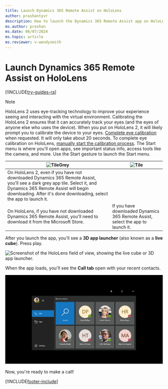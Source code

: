```yaml
---
title: Launch Dynamics 365 Remote Assist on HoloLens
author: prashantyvr
description: How to launch the Dynamics 365 Remote Assist app on HoloLens
ms.author: prashan
ms.date: 06/07/2024
ms.topic: article
ms.reviewer: v-wendysmith
---
```


# Launch Dynamics 365 Remote Assist on HoloLens

[!INCLUDE[try-guides-ra](../includes/try-guides-ra.md)]

>[!Note]
> HoloLens 2 uses eye-tracking technology to improve your experience seeing and interacting with the virtual environment. Calibrating the HoloLens 2 ensures that it can accurately track your eyes (and the eyes of anyone else who uses the device). When you put on HoloLens 2, it will likely prompt you to calibrate the device to your eyes. [Complete eye calibration](/hololens/hololens-calibration#calibrating-your-hololens-2) when requested. It will only take about 20 seconds.
> To complete eye calibration on HoloLens, [manually start the calibration process](/hololens/hololens-calibration#calibrating-your-hololens-1st-gen).
The Start menu is where you'll open apps, see important status info, access tools like the camera, and more. Use the Start gesture to launch the Start menu.

|![TileGrey](media/HL2-02.00-tile-gray.png "TileGrey")| ![Tile](media/HL2-02.01-tile.png "Tile")|
|--|--|
|On HoloLens 2, even if you have not downloaded Dynamics 365 Remote Assist, you'll see a dark grey app tile. Select it, and Dynamics 365 Remote Assist will begin downloading. After it's done downloading, select the app to launch it.
On HoloLens, if you have not downloaded Dynamics 365 Remote Assist, you'll need to download it from the Microsoft Store.|If you have downloaded Dynamics 365 Remote Assist, select the app to launch it.|

After you launch the app, you'll see a **3D app launcher** (also known as a **live cube**). Press play.

![Screenshot of the HoloLens field of view, showing the live cube or 3D app launcher.](media/HL2-02.02-live-cube.png "LiveCube")

When the app loads, you'll see the **Call tab** open with your recent contacts.

![Screenshot of the HoloLens field of view, showing the recent contacts screen.](media/02.00-contacts.png "RecentContacts")

Now, you're ready to make a call!


[!INCLUDE[footer-include](../includes/footer-banner.md)]
